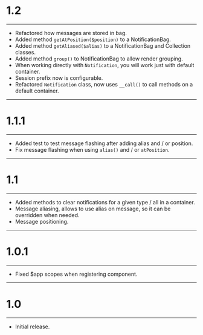 # 1.2

---

* Refactored how messages are stored in bag.
* Added method ```getAtPosition($position)``` to a NotificationBag.
* Added method ```getAliased($alias)``` to a NotificationBag and Collection classes.
* Added method ```group()``` to NotificationBag to allow render grouping.
* When working directly with ```Notification```, you will work just with default container.
* Session prefix now is configurable.
* Refactored ```Notification``` class, now uses ```__call()``` to call methods on a default container.

---

# 1.1.1

---

* Added test to test message flashing after adding alias and / or position.
* Fix message flashing when using ```alias()``` and / or ```atPosition```.

---

# 1.1

---

* Added methods to clear notifications for a given type / all in a container.
* Message aliasing, allows to use alias on message, so it can be overridden when needed.
* Message positioning.

---

# 1.0.1

---

* Fixed $app scopes when registering component.

---

# 1.0

---

* Initial release.